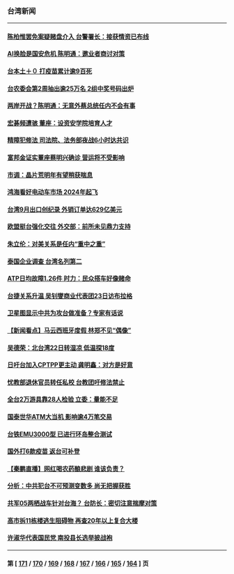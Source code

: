 ### 台湾新闻
---
#### [陈柏惟罢免案疑赌盘介入 台警署长：接获情资已布线](../../pages/ncid1349361/n13317567.md) 
#### [AI换脸是国安危机 陈明通：邀业者商讨对策](../../pages/ncid1349361/n13317557.md) 
#### [台本土＋０ 打疫苗累计逾9百死](../../pages/ncid1349361/n13317570.md) 
#### [台农委会第2周抽出逾25万名  2组中奖号码出炉](../../pages/ncid1349361/n13317575.md) 
#### [两岸开战？陈明通：无意外蔡总统任内不会有事](../../pages/ncid1349361/n13317554.md) 
#### [宏碁频遭骇 董座：设资安学院培育人才](../../pages/ncid1349361/n13317505.md) 
#### [精障犯修法 司法院、法务部夜战6小时达共识](../../pages/ncid1349361/n13317501.md) 
#### [富邦金证实董座蔡明兴确诊 营运将不受影响](../../pages/ncid1349361/n13317493.md) 
#### [市调：晶片荒明年有望稍获喘息](../../pages/ncid1349361/n13317510.md) 
#### [鸿海看好电动车市场 2024年起飞](../../pages/ncid1349361/n13317498.md) 
#### [台湾9月出口创纪录 外销订单达629亿美元](../../pages/ncid1349361/n13317495.md) 
#### [欧盟挺台强化交往 外交部：前所未见鼎力支持](../../pages/ncid1349361/n13317218.md) 
#### [朱立伦：对美关系是任内“重中之重”](../../pages/ncid1349361/n13317624.md) 
#### [泰国企业调查 台湾名列第二](../../pages/ncid1349361/n13317548.md) 
#### [ATP日均故障1.26件 时力：民众搭车好像赌命](../../pages/ncid1349361/n13317551.md) 
#### [台捷关系升温 吴钊燮商业代表团23日访布拉格](../../pages/ncid1349361/n13316380.md) 
#### [卫星图显示中共为攻台做准备？专家有话说](../../pages/ncid1349361/n13316193.md) 
#### [【新闻看点】马云西班牙度假 林郑不见“偶像”](../../pages/ncid1349361/n13315446.md) 
#### [吴德荣：北台湾22日转湿凉 低温探18度](../../pages/ncid1349361/n13316475.md) 
#### [日吁台加入CPTPP更主动 龚明鑫：对方是好意](../../pages/ncid1349361/n13315094.md) 
#### [忧教部退休官员转任私校 台教团吁修法禁止](../../pages/ncid1349361/n13315322.md) 
#### [全台2万游具靠28人检验 立委：量能不足](../../pages/ncid1349361/n13315340.md) 
#### [国泰世华ATM大当机 影响逾4万笔交易](../../pages/ncid1349361/n13315229.md) 
#### [台铁EMU3000型 已进行环岛整合测试](../../pages/ncid1349361/n13315317.md) 
#### [国外打6款疫苗 返台可补登](../../pages/ncid1349361/n13315070.md) 
#### [【秦鹏直播】网红喝农药酿悲剧 谁该负责？](../../pages/ncid1349361/n13316029.md) 
#### [分析：中共犯台不可预测变数多 尚无把握获胜](../../pages/ncid1349361/n13315085.md) 
#### [共军05两栖战车针对台海？ 台防长：密切注意揣摩对策](../../pages/ncid1349361/n13315104.md) 
#### [高市拆11栋楼逃生阻碍物 再查20年以上复合大楼](../../pages/ncid1349361/n13315297.md) 
#### [许淑华代表国民党 南投县长选举披战袍](../../pages/ncid1349361/n13315289.md) 

---
#### 第 [ [171](./171.md) / [170](./170.md) / [169](./169.md) / [168](./168.md) / [167](./167.md) / [166](./166.md) / [165](./165.md) / [164](./164.md) ] 页
